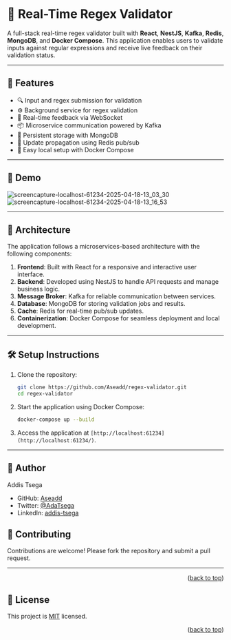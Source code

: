 
# 🧪 Real-Time Regex Validator

A full-stack real-time regex validator built with **React**, **NestJS**, **Kafka**, **Redis**, **MongoDB**, and **Docker Compose**. This application enables users to validate inputs against regular expressions and receive live feedback on their validation status.

---

## 🚀 Features

- 🔍 Input and regex submission for validation
- ⚙️ Background service for regex validation
- 🔄 Real-time feedback via WebSocket
- 📦 Microservice communication powered by Kafka
- 💾 Persistent storage with MongoDB
- 🔔 Update propagation using Redis pub/sub
- 🐳 Easy local setup with Docker Compose

---

## 📸 Demo
![screencapture-localhost-61234-2025-04-18-13_03_30](https://github.com/user-attachments/assets/2bd7f422-4140-4057-822b-fdbc76023f6e)
![screencapture-localhost-61234-2025-04-18-13_16_53](https://github.com/user-attachments/assets/767293b7-feff-4664-a864-ce747f490fc0)


---

## 🧱 Architecture

The application follows a microservices-based architecture with the following components:

1. **Frontend**: Built with React for a responsive and interactive user interface.
2. **Backend**: Developed using NestJS to handle API requests and manage business logic.
3. **Message Broker**: Kafka for reliable communication between services.
4. **Database**: MongoDB for storing validation jobs and results.
5. **Cache**: Redis for real-time pub/sub updates.
6. **Containerization**: Docker Compose for seamless deployment and local development.

---

## 🛠️ Setup Instructions

1. Clone the repository:
    ```bash
    git clone https://github.com/Aseadd/regex-validator.git
    cd regex-validator
    ```

2. Start the application using Docker Compose:
    ```bash
    docker-compose up --build
    ```

3. Access the application at `[http://localhost:61234](http://localhost:61234/)`.

---

## 👥 Author <a name="author"></a>

Addis Tsega

- GitHub: [Aseadd](https://github.com/Aseadd)
- Twitter: [@AdaTsega](https://twitter.com/AdaTsega)
- LinkedIn: [addis-tsega](https://www.linkedin.com/in/addis-tsega/)

## 🤝 Contributing

Contributions are welcome! Please fork the repository and submit a pull request.

---
<p align="right">(<a href="#readme-top">back to top</a>)</p>

<!-- LICENSE -->

## 📝 License <a name="license"></a>

This project is [MIT](./MIT.md) licensed.



<p align="right">(<a href="#readme-top">back to top</a>)</p>
